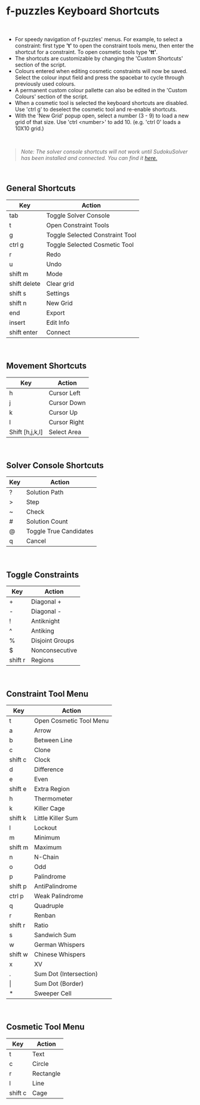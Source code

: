 # f-puzzles Keyboard Shortcuts
<br>

* For speedy navigation of f-puzzles' menus. For example, to select a constraint: first type **'t'** to open the constraint tools menu, then enter the shortcut for a constraint. To open cosmetic tools type **'tt'**.
* The shortcuts are customizable by changing the 'Custom Shortcuts' section of the script. 
* Colours entered when editing cosmetic constraints will now be saved. Select the colour input field and press the spacebar to cycle through previously used colours.
* A permanent custom colour pallette can also be edited in the 'Custom Colours' section of the script.
* When a cosmetic tool is selected the keyboard shortcuts are disabled. Use 'ctrl g' to deselect the cosmetic tool and re-enable shortcuts.
* With the 'New Grid' popup open, select a number (3 - 9) to load a new grid of that size. Use 'ctrl \<number\>' to add 10. (e.g. 'ctrl 0' loads a 10X10 grid.) 
<br>

> *Note: The solver console shortcuts will not work until SudokuSolver has been installed and connected. You can find it [here.](https://github.com/dclamage/SudokuSolver)*
<br>

## General Shortcuts
|Key|Action|
| --- | --- |
| tab | Toggle Solver Console |
| t | Open Constraint Tools |
| g | Toggle Selected Constraint Tool |
| ctrl g | Toggle Selected Cosmetic Tool |
| r | Redo |
| u | Undo |
| shift m | Mode |
| shift delete | Clear grid |
| shift s | Settings |
| shift n | New Grid |
| end | Export |
| insert | Edit Info |
| shift enter | Connect |
<br>

## Movement Shortcuts
|Key|Action|
| --- | --- |
| h | Cursor Left |
| j | Cursor Down |
| k | Cursor Up |
| l | Cursor Right |
| Shift [h,j,k,l] | Select Area |
<br>

## Solver Console Shortcuts
|Key|Action|
| --- | --- |
| ? | Solution Path |
| > | Step |
| ~ | Check |
| # | Solution Count |
| @ | Toggle True Candidates |
| q | Cancel  |
<br>

## Toggle Constraints
|Key|Action|
| --- | --- |
| + | Diagonal + |
| - | Diagonal - |
| ! | Antiknight |
| ^ | Antiking |
| % | Disjoint Groups |
| $ | Nonconsecutive  |
| shift r | Regions |
<br>

## Constraint Tool Menu
|Key|Action|
| --- | --- |
| t | Open Cosmetic Tool Menu |
| a | Arrow |
| b | Between Line |
| c | Clone |
| shift c | Clock |
| d | Difference |
| e | Even |
| shift e |	Extra Region |
| h	| Thermometer |
| k | Killer Cage  |
| shift k | Little Killer Sum |
| l | Lockout |
| m | Minimum |
| shift m | Maximum |
| n	| N-Chain |
| o	| Odd |
| p | Palindrome |
| shift p | AntiPalindrome |
| ctrl p | Weak Palindrome |
| q | Quadruple |
| r | Renban |
| shift r | Ratio |
| s | Sandwich Sum  |
| w | German Whispers  |
| shift w | Chinese Whispers  |
| x | XV |
| . | Sum Dot (Intersection) |
| \| | Sum Dot (Border) |
| * | Sweeper Cell |
<br>

## Cosmetic Tool Menu
|Key|Action|
| --- | --- |
| t | Text |
| c | Circle |
| r | Rectangle |
| l | Line |
| shift c | Cage |
<br>
